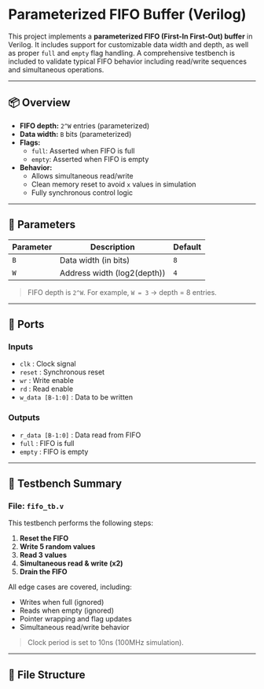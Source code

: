 # Parameterized FIFO Buffer (Verilog)

This project implements a **parameterized FIFO (First-In First-Out) buffer** in Verilog. It includes support for customizable data width and depth, as well as proper `full` and `empty` flag handling. A comprehensive testbench is included to validate typical FIFO behavior including read/write sequences and simultaneous operations.

---

## 📦 Overview

- **FIFO depth:** `2^W` entries (parameterized)
- **Data width:** `B` bits (parameterized)
- **Flags:**
  - `full`: Asserted when FIFO is full
  - `empty`: Asserted when FIFO is empty
- **Behavior:**
  - Allows simultaneous read/write
  - Clean memory reset to avoid `x` values in simulation
  - Fully synchronous control logic

---

## 🔧 Parameters

| Parameter | Description             | Default |
|-----------|-------------------------|---------|
| `B`       | Data width (in bits)    | `8`     |
| `W`       | Address width (log2(depth)) | `4`     |

> FIFO depth is `2^W`. For example, `W = 3` → depth = 8 entries.

---

## 🔌 Ports

### Inputs
- `clk` : Clock signal
- `reset` : Synchronous reset
- `wr` : Write enable
- `rd` : Read enable
- `w_data [B-1:0]` : Data to be written

### Outputs
- `r_data [B-1:0]` : Data read from FIFO
- `full` : FIFO is full
- `empty` : FIFO is empty

---

## 🧪 Testbench Summary

### File: `fifo_tb.v`

This testbench performs the following steps:
1. **Reset the FIFO**
2. **Write 5 random values**
3. **Read 3 values**
4. **Simultaneous read & write (x2)**
5. **Drain the FIFO**

All edge cases are covered, including:
- Writes when full (ignored)
- Reads when empty (ignored)
- Pointer wrapping and flag updates
- Simultaneous read/write behavior

> Clock period is set to 10ns (100MHz simulation).

---

## 📁 File Structure

